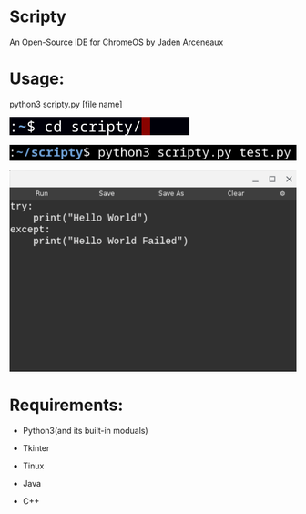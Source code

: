 # Scripty
An Open-Source IDE for ChromeOS by Jaden Arceneaux

# Usage:

  python3 scripty.py [file name]
  
  ![](images/IMAGE1.png)
  
  ![](images/IMAGE2.png)
  
  ![](images/IMAGE3.png)


# Requirements:

  - Python3(and its built-in moduals)
  
  - Tkinter
  
  - Tinux
  
  - Java
  
  - C++
